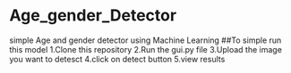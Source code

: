 # Age_gender_Detector
simple Age and gender detector using Machine Learning
##To simple run this model
1.Clone this repository
2.Run the gui.py file
3.Upload the image you want to detesct
4.click on detect button
5.view results
